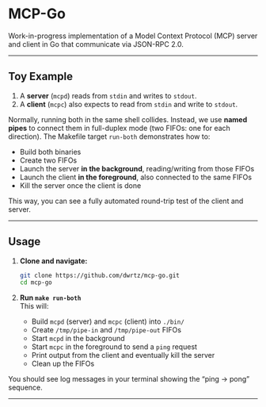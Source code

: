 # MCP-Go

Work-in-progress implementation of a Model Context Protocol (MCP) server and client in Go that communicate via JSON-RPC 2.0.

---

## Toy Example

1. A **server** (`mcpd`) reads from `stdin` and writes to `stdout`.
2. A **client** (`mcpc`) also expects to read from `stdin` and write to `stdout`.

Normally, running both in the same shell collides. Instead, we use **named pipes** to connect them in full-duplex mode (two FIFOs: one for each direction). The Makefile target `run-both` demonstrates how to:
- Build both binaries
- Create two FIFOs
- Launch the server **in the background**, reading/writing from those FIFOs
- Launch the client **in the foreground**, also connected to the same FIFOs
- Kill the server once the client is done

This way, you can see a fully automated round-trip test of the client and server.

---

## Usage

1. **Clone and navigate:**
   ```bash
   git clone https://github.com/dwrtz/mcp-go.git
   cd mcp-go
   ```

2. **Run `make run-both`**  
   This will:
   - Build `mcpd` (server) and `mcpc` (client) into `./bin/`
   - Create `/tmp/pipe-in` and `/tmp/pipe-out` FIFOs
   - Start `mcpd` in the background
   - Start `mcpc` in the foreground to send a `ping` request
   - Print output from the client and eventually kill the server
   - Clean up the FIFOs

You should see log messages in your terminal showing the “ping → pong” sequence.

---
